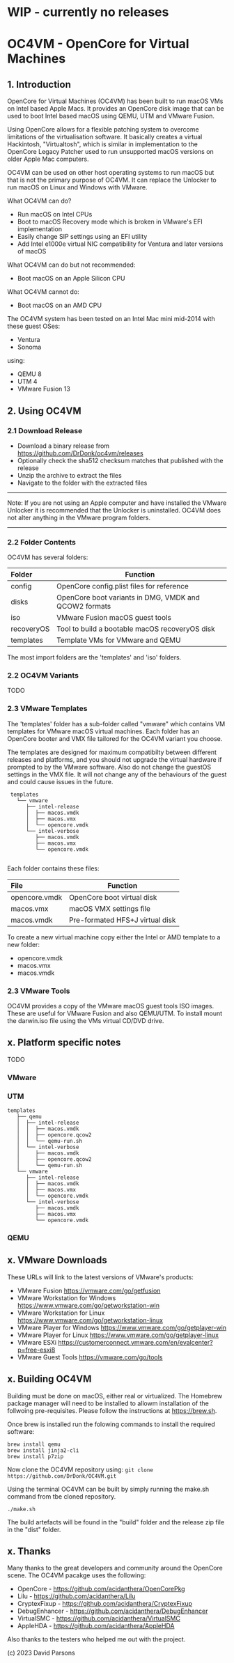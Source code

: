 # WIP - currently no releases
# OC4VM - OpenCore for Virtual Machines
## 1. Introduction
OpenCore for Virtual Machines (OC4VM) has been built to run macOS VMs on Intel based Apple Macs. It provides an 
OpenCore disk image that can be used to boot Intel based macOS using QEMU, UTM and VMware Fusion.

Using OpenCore allows for a flexible patching system to overcome limitations of the virtualisation software. It 
basically creates a virtual Hackintosh, "Virtualtosh", which is similar in implementation to the 
OpenCore Legacy Patcher used to run unsupported macOS versions on older Apple Mac computers.

OC4VM can be used on other host operating systems to run macOS but that is not the primary purpose of OC4VM. It can 
replace the Unlocker to run macOS on Linux and Windows with VMware.

What OC4VM can do?
* Run macOS on Intel CPUs
* Boot to macOS Recovery mode which is broken in VMware's EFI implementation
* Easily change SIP settings using an EFI utility
* Add Intel e1000e virtual NIC compatibility for Ventura and later versions of macOS

What OC4VM can do but not recommended:
* Boot macOS on an Apple Silicon CPU

What OC4VM cannot do:
* Boot macOS on an AMD CPU


The OC4VM system has been tested on an Intel Mac mini mid-2014 with these guest OSes:
* Ventura
* Sonoma

using:
* QEMU 8
* UTM 4
* VMware Fusion 13


## 2. Using OC4VM
### 2.1 Download Release

* Download a binary release from https://github.com/DrDonk/oc4vm/releases
* Optionally check the sha512 checksum matches that published with the release
* Unzip the archive to extract the files
* Navigate to the folder with the extracted files

***
Note:
If you are not using an Apple computer and have installed the VMware Unlocker it is recommended that the Unlocker is 
uninstalled. OC4VM does not alter anything in the VMware program folders.
***

### 2.2 Folder Contents

OC4VM has several folders:

| Folder     | Function                                              |
|:-----------|-------------------------------------------------------|
| config     | OpenCore config.plist files for reference             |
| disks      | OpenCore boot variants in DMG, VMDK and QCOW2 formats |
| iso        | VMware Fusion macOS guest tools                       |
| recoveryOS | Tool to build a bootable macOS recoveryOS disk        |
| templates  | Template VMs for VMware and QEMU                      |


The most import folders are the 'templates' and 'iso' folders. 

### 2.2 OC4VM Variants
TODO

### 2.3 VMware Templates
The 'templates' folder has a sub-folder called "vmware" which contains VM templates for VMware macOS virtual machines. 
Each folder has an OpenCore booter and VMX file tailored for the OC4VM variant you choose.

The templates are designed for maximum compatibilty between different releases and platforms, and you should not 
upgrade the virtual hardware if prompted to by the VMware software. Also do not change the guestOS settings in the 
VMX file. It will not change any of the behaviours of the guest and could cause issues in the future.

```
 templates
   └── vmware
      ├── intel-release
      │  ├── macos.vmdk
      │  ├── macos.vmx
      │  └── opencore.vmdk
      └── intel-verbose
         ├── macos.vmdk
         ├── macos.vmx
         └── opencore.vmdk


```
Each  folder contains these files:

| File          | Function                        |
|:--------------|---------------------------------|
| opencore.vmdk | OpenCore boot virtual disk      |
| macos.vmx     | macOS VMX settings file         |
| macos.vmdk    | Pre-formated HFS+J virtual disk |

To create a new virtual machine copy either the Intel or AMD template to a new folder:

* opencore.vmdk
* macos.vmx
* macos.vmdk

### 2.3 VMware Tools
OC4VM provides a copy of the VMware macOS guest tools ISO images. These are useful for VMware Fusion and also QEMU/UTM.
To install mount the darwin.iso file using the VMs virtual CD/DVD drive.

## x. Platform specific notes

TODO
### VMware
### UTM
``` 
templates
   ├── qemu
   │  ├── intel-release
   │  │  ├── macos.vmdk
   │  │  ├── opencore.qcow2
   │  │  └── qemu-run.sh
   │  └── intel-verbose
   │     ├── macos.vmdk
   │     ├── opencore.qcow2
   │     └── qemu-run.sh
   └── vmware
      ├── intel-release
      │  ├── macos.vmdk
      │  ├── macos.vmx
      │  └── opencore.vmdk
      └── intel-verbose
         ├── macos.vmdk
         ├── macos.vmx
         └── opencore.vmdk
```
### QEMU

## x. VMware Downloads
These URLs will link to the latest versions of VMware's products:

* VMware Fusion https://vmware.com/go/getfusion
* VMware Workstation for Windows https://www.vmware.com/go/getworkstation-win
* VMware Workstation for Linux https://www.vmware.com/go/getworkstation-linux
* VMware Player for Windows https://www.vmware.com/go/getplayer-win
* VMware Player for Linux https://www.vmware.com/go/getplayer-linux
* VMware ESXi https://customerconnect.vmware.com/en/evalcenter?p=free-esxi8
* VMware Guest Tools https://vmware.com/go/tools

## x. Building OC4VM

Building must be done on macOS, either real or virtualized. The Homebrew package manager will need to be installed to
allowm installation of the follwoing pre-requisites. Please follow the instructions at https://brew.sh.

Once brew is installed run the folowing commands to install the required software:
```
brew install qemu
brew install jinja2-cli
brew install p7zip
```

Now clone the OC4VM repository using:
```git clone https://github.com/DrDonk/OC4VM.git```

Using the terminal OC4VM can be built by simply running the make.sh command from tbe cloned repository.

```./make.sh```

The build artefacts will be found in the "build" folder and the release zip file in the "dist" folder.

## x. Thanks

Many thanks to the great developers and community around the OpenCore scene. The OC4VM pacakge uses the following:

* OpenCore - https://github.com/acidanthera/OpenCorePkg
* Lilu - https://github.com/acidanthera/Lilu
* CryptexFixup - https://github.com/acidanthera/CryptexFixup
* DebugEnhancer - https://github.com/acidanthera/DebugEnhancer
* VirtualSMC - https://github.com/acidanthera/VirtualSMC
* AppleHDA - https://github.com/acidanthera/AppleHDA

Also thanks to the testers who helped me out with the project.

(c) 2023 David Parsons

